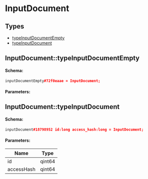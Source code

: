 # InputDocument

## Types

* [typeInputDocumentEmpty](#inputdocumenttypeinputdocumentempty)
* [typeInputDocument](#inputdocumenttypeinputdocument)

## InputDocument::typeInputDocumentEmpty

#### Schema:

```c++
inputDocumentEmpty#72f0eaae = InputDocument;
```

#### Parameters:


## InputDocument::typeInputDocument

#### Schema:

```c++
inputDocument#18798952 id:long access_hash:long = InputDocument;
```

#### Parameters:

|Name|Type|
|----|----|
|id|qint64|
|accessHash|qint64|

